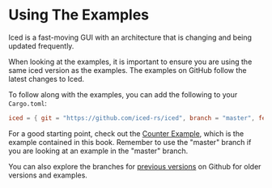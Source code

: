 # Using The Examples

Iced is a fast-moving GUI with an architecture that is changing and being updated frequently.

When looking at the examples, it is important to ensure you are using the same iced version as the examples. The examples on GitHub follow the latest changes to Iced.

To follow along with the examples, you can add the following to your `Cargo.toml`:

```toml
iced = { git = "https://github.com/iced-rs/iced", branch = "master", features = ["tokio"] }
```


For a good starting point, check out the [Counter Example](https://github.com/iced-rs/iced/tree/master/examples/counter), which is the example contained in this book. Remember to use the "master" branch if you are looking at an example in the "master" branch.

You can also explore the branches for [previous versions](https://github.com/iced-rs/iced/branches) on Github for older versions and examples.